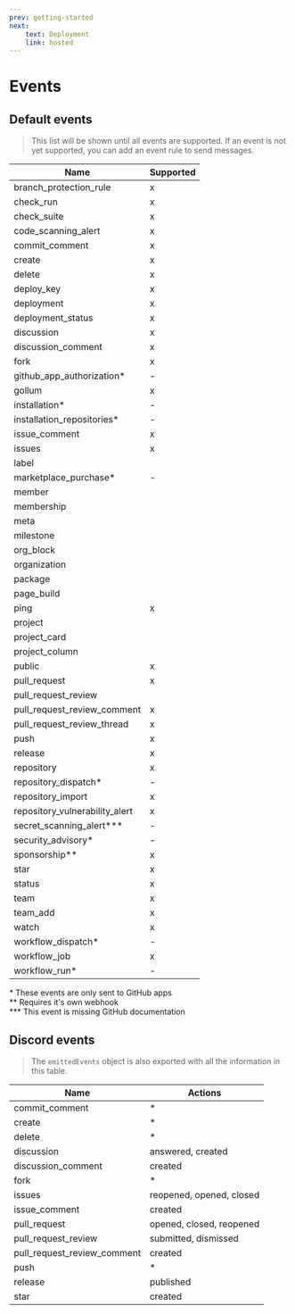 ```yaml
---
prev: getting-started
next: 
    text: Deployment
    link: hosted
---
```


# Events

## Default events

> This list will be shown until all events are supported.
If an event is not yet supported, you can add an event rule to send messages.

| Name                           | Supported |
| ------------------------------ | --------- |
| branch_protection_rule         | x         |
| check_run                      | x         |
| check_suite                    | x         |
| code_scanning_alert            | x         |
| commit_comment                 | x         |
| create                         | x         |
| delete                         | x         |
| deploy_key                     | x         |
| deployment                     | x         |
| deployment_status              | x         |
| discussion                     | x         |
| discussion_comment             | x         |
| fork                           | x         |
| github_app_authorization*      | -         |
| gollum                         | x         |
| installation*                  | -         |
| installation_repositories*     | -         |
| issue_comment                  | x         |
| issues                         | x         |
| label                          |           |
| marketplace_purchase*          | -         |
| member                         |           |
| membership                     |           |
| meta                           |           |
| milestone                      |           |
| org_block                      |           |
| organization                   |           |
| package                        |           |
| page_build                     |           |
| ping                           | x         |
| project                        |           |
| project_card                   |           |
| project_column                 |           |
| public                         | x         |
| pull_request                   | x         |
| pull_request_review            |           |
| pull_request_review_comment    | x         |
| pull_request_review_thread     | x         |
| push                           | x         |
| release                        | x         |
| repository                     | x         |
| repository_dispatch*           | -         |
| repository_import              | x         |
| repository_vulnerability_alert | x         |
| secret_scanning_alert***       | -         |
| security_advisory*             | -         |
| sponsorship**                  | x         |
| star                           | x         |
| status                         | x         |
| team                           | x         |
| team_add                       | x         |
| watch                          | x         |
| workflow_dispatch*             | -         |
| workflow_job                   | x         |
| workflow_run*                  | -         |

\* These events are only sent to GitHub apps \
\*\* Requires it's own webhook \
\*\*\* This event is missing GitHub documentation

## Discord events

> The `emittedEvents` object is also exported with all the information in this table.

| Name                        | Actions                  |
| --------------------------- | ------------------------ |
| commit_comment              | *                        |
| create                      | *                        |
| delete                      | *                        |
| discussion                  | answered, created        |
| discussion_comment          | created                  |
| fork                        | *                        |
| issues                      | reopened, opened, closed |
| issue_comment               | created                  |
| pull_request                | opened, closed, reopened |
| pull_request_review         | submitted, dismissed     |
| pull_request_review_comment | created                  |
| push                        | *                        |
| release                     | published                |
| star                        | created                  |
